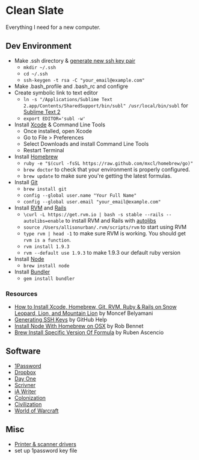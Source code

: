 Clean Slate
===========

Everything I need for a new computer.

## Dev Environment
- Make .ssh directory & [generate new ssh key pair](https://help.github.com/articles/generating-ssh-keys)
  * `mkdir ~/.ssh`
  * `cd ~/.ssh`
  * `ssh-keygen -t rsa -C "your_email@example.com"`
- Make .bash_profile and .bash_rc and configre
- Create symbolic link to text editor
  * `ln -s "/Applications/Sublime Text 2.app/Contents/SharedSupport/bin/subl" /usr/local/bin/subl` for [Sublime Text 2](http://www.sublimetext.com/)
  * `export EDITOR='subl -w'`
- Install [Xcode](https://itunes.apple.com/us/app/xcode/id497799835?mt=12) & Command Line Tools
  * Once installed, open Xcode
  * Go to File > Preferences
  * Select Downloads and install Command Line Tools
  * Restart Terminal
- Install [Homebrew](http://brew.sh/) 
  * `ruby -e "$(curl -fsSL https://raw.github.com/mxcl/homebrew/go)"`
  * `brew doctor` to check that your environment is properly configured.
  * `brew update` to make sure you're getting the latest formulas.
- Install [Git](http://git-scm.com/)
  * `brew install git`
  * `config --global user.name "Your Full Name"`
  * `config --global user.email "your_email@example.com"`
- Install [RVM](https://rvm.io/) and [Rails](http://rubyonrails.org/)
  * `\curl -L https://get.rvm.io | bash -s stable --rails --autolibs=enable` to install RVM and Rails with [autolibs](https://rvm.io/rvm/autolibs)
  * `source /Users/allisonurban/.rvm/scripts/rvm` to start using RVM
  * `type rvm | head -1` to make sure RVM is working. You should get `rvm is a function`.
  * `rvm install 1.9.3`
  * `rvm --default use 1.9.3` to make 1.9.3 our default ruby version
- Install [Node](http://nodejs.org/)
  * `brew install node`
- Install [Bundler](http://bundler.io/)
  * `gem install bundler`

### Resources
- [How to Install Xcode, Homebrew, Git, RVM, Ruby & Rails on Snow Leopard, Lion, and Mountain Lion](http://www.moncefbelyamani.com/how-to-install-xcode-homebrew-git-rvm-ruby-on-mac/) by Moncef Belyamani 
- [Generating SSH Keys](https://help.github.com/articles/generating-ssh-keys) by GitHub Help
- [Install Node With Homebrew on OSX](http://madebyhoundstooth.com/blog/install-node-with-homebrew-on-os-x/) by Rob Bennet
- [Brew Install Specific Version Of Formula](https://coderwall.com/p/lqphzg) by Ruben Ascencio

## Software
- [1Password](https://agilebits.com/onepassword)
- [Dropbox](https://www.dropbox.com/)
- [Day One](https://itunes.apple.com/us/app/day-one-journal-diary/id421706526?mt=8)
- [Scrivner](https://itunes.apple.com/us/app/scrivener/id418889511?mt=12)
- [iA Writer](https://itunes.apple.com/us/app/ia-writer/id439623248?mt=12)
- [Colonization](https://itunes.apple.com/us/app/sid-meiers-civilization-iv/id411705368?mt=12)
- [Civilization](https://itunes.apple.com/us/app/civilization-v-campaign-edition/id439924718?mt=12)
- [World of Warcraft](https://us.battle.net/account/download/)

## Misc
- [Printer & scanner drivers](http://www.usa.canon.com/cusa/support/consumer/printers_multifunction/pixma_mx_series/pixma_mx320#DriversAndSoftware)
-  set up 1password key file


